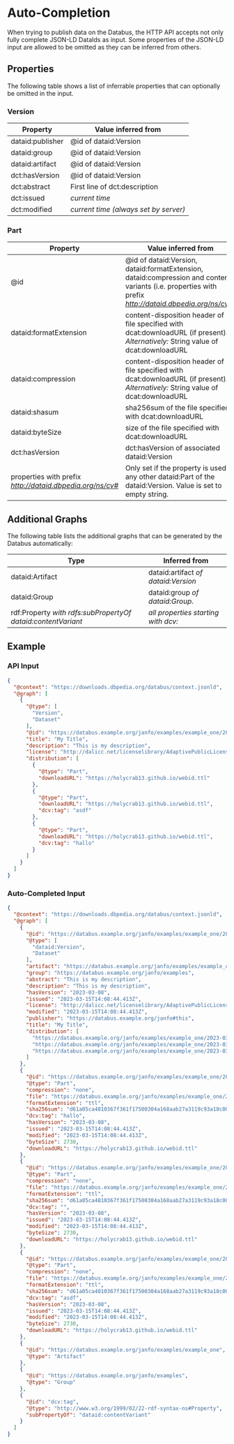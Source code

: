 # Auto-Completion

When trying to publish data on the Databus, the HTTP API accepts not only fully complete JSON-LD DataIds as input. Some properties of the JSON-LD input are allowed to be omitted as they can be inferred from others. 

## Properties


The following table shows a list of inferrable properties that can optionally be omitted in the input.

### Version
| Property   | Value inferred from |
|------------|---------------|
| dataid:publisher | @id of dataid:Version |
| dataid:group | @id of dataid:Version |
| dataid:artifact | @id of dataid:Version |
| dct:hasVersion | @id of dataid:Version |
| dct:abstract | First line of dct:description |
| dct:issued | *current time* |
| dct:modified | *current time (always set by server)* |

### Part
| Property   | Value inferred from |
|------------|---------------|
| @id | @id of dataid:Version, dataid:formatExtension, dataid:compression and content variants (i.e. properties with prefix *http://dataid.dbpedia.org/ns/cv#*)
| dataid:formatExtension | content-disposition header of file specified with dcat:downloadURL (if present). *Alternatively:* String value of dcat:downloadURL |
| dataid:compression | content-disposition header of file specified with dcat:downloadURL (if present). *Alternatively:* String value of dcat:downloadURL |
| dataid:shasum | sha256sum of the file specified with dcat:downloadURL |
| dataid:byteSize | size of the file specified with dcat:downloadURL |
| dct:hasVersion | dct:hasVersion of associated dataid:Version |
| properties with prefix *http://dataid.dbpedia.org/ns/cv#* | Only set if the property is used in any other dataid:Part of the dataid:Version. Value is set to empty string. |



## Additional Graphs

The following table lists the additional graphs that can be generated by the Databus automatically:

| Type   | Inferred from |
|------------|---------------|
| dataid:Artifact | dataid:artifact *of dataid:Version* |
| dataid:Group | dataid:group *of dataid:Group*. |
| rdf:Property *with rdfs:subPropertyOf dataid:contentVariant* | *all properties starting with dcv:* |

## Example

### API Input

```json
{
  "@context": "https://downloads.dbpedia.org/databus/context.jsonld",
  "@graph": [
    {
      "@type": [
        "Version",
        "Dataset"
      ],
      "@id": "https://databus.example.org/janfo/examples/example_one/2023-03-08",
      "title": "My Title",
      "description": "This is my description",
      "license": "http://dalicc.net/licenselibrary/AdaptivePublicLicense10",
      "distribution": [
        {
          "@type": "Part",
          "downloadURL": "https://holycrab13.github.io/webid.ttl"
        },
        {
          "@type": "Part",
          "downloadURL": "https://holycrab13.github.io/webid.ttl",
          "dcv:tag": "asdf"
        },
        {
          "@type": "Part",
          "downloadURL": "https://holycrab13.github.io/webid.ttl",
          "dcv:tag": "hallo"
        }
      ]
    }
  ]
}
```
### Auto-Completed Input

```json
{
  "@context": "https://downloads.dbpedia.org/databus/context.jsonld",
  "@graph": [
    {
      "@id": "https://databus.example.org/janfo/examples/example_one/2023-03-08",
      "@type": [
        "dataid:Version",
        "Dataset"
      ],
      "artifact": "https://databus.example.org/janfo/examples/example_one",
      "group": "https://databus.example.org/janfo/examples",
      "abstract": "This is my description",
      "description": "This is my description",
      "hasVersion": "2023-03-08",
      "issued": "2023-03-15T14:08:44.413Z",
      "license": "http://dalicc.net/licenselibrary/AdaptivePublicLicense10",
      "modified": "2023-03-15T14:08:44.413Z",
      "publisher": "https://databus.example.org/janfo#this",
      "title": "My Title",
      "distribution": [
        "https://databus.example.org/janfo/examples/example_one/2023-03-08#example_one_tag=hallo",
        "https://databus.example.org/janfo/examples/example_one/2023-03-08#example_one",
        "https://databus.example.org/janfo/examples/example_one/2023-03-08#example_one_tag=asdf"
      ]
    },
    {
      "@id": "https://databus.example.org/janfo/examples/example_one/2023-03-08#example_one_tag=hallo",
      "@type": "Part",
      "compression": "none",
      "file": "https://databus.example.org/janfo/examples/example_one/2023-03-08/example_one_tag=hallo",
      "formatExtension": "ttl",
      "sha256sum": "d61a05ca4810367f361f17500304a168aab27a3119c93a18c00bce1775dfd6b1",
      "dcv:tag": "hallo",
      "hasVersion": "2023-03-08",
      "issued": "2023-03-15T14:08:44.413Z",
      "modified": "2023-03-15T14:08:44.413Z",
      "byteSize": 2730,
      "downloadURL": "https://holycrab13.github.io/webid.ttl"
    },
    {
      "@id": "https://databus.example.org/janfo/examples/example_one/2023-03-08#example_one",
      "@type": "Part",
      "compression": "none",
      "file": "https://databus.example.org/janfo/examples/example_one/2023-03-08/example_one",
      "formatExtension": "ttl",
      "sha256sum": "d61a05ca4810367f361f17500304a168aab27a3119c93a18c00bce1775dfd6b1",
      "dcv:tag": "",
      "hasVersion": "2023-03-08",
      "issued": "2023-03-15T14:08:44.413Z",
      "modified": "2023-03-15T14:08:44.413Z",
      "byteSize": 2730,
      "downloadURL": "https://holycrab13.github.io/webid.ttl"
    },
    {
      "@id": "https://databus.example.org/janfo/examples/example_one/2023-03-08#example_one_tag=asdf",
      "@type": "Part",
      "compression": "none",
      "file": "https://databus.example.org/janfo/examples/example_one/2023-03-08/example_one_tag=asdf",
      "formatExtension": "ttl",
      "sha256sum": "d61a05ca4810367f361f17500304a168aab27a3119c93a18c00bce1775dfd6b1",
      "dcv:tag": "asdf",
      "hasVersion": "2023-03-08",
      "issued": "2023-03-15T14:08:44.413Z",
      "modified": "2023-03-15T14:08:44.413Z",
      "byteSize": 2730,
      "downloadURL": "https://holycrab13.github.io/webid.ttl"
    },
    {
      "@id": "https://databus.example.org/janfo/examples/example_one",
      "@type": "Artifact"
    },
    {
      "@id": "https://databus.example.org/janfo/examples",
      "@type": "Group"
    },
    {
      "@id": "dcv:tag",
      "@type": "http://www.w3.org/1999/02/22-rdf-syntax-ns#Property",
      "subPropertyOf": "dataid:contentVariant"
    }
  ]
}
```
